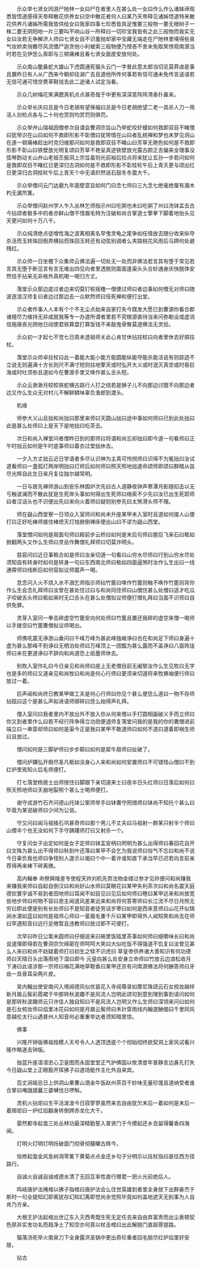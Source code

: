 <!-- { "loadSidebar": true } -->
　　示众举七贤女同游尸阤林一女曰尸在者里人在甚么处一女曰作么作么诸姊谛观悉皆悟道感得天帝释散花供养女曰空中散花者何人曰某乃天帝释见诸姊悟道特来散花供养凡诸姊所需我皆供给女曰我家四事七珍悉皆具足惟要三般物一要无根树子一株二要无阴阳地一片三要叫不响山谷一所释曰一切珍宝我皆有之此三般物而我实无女曰汝若无争解济人师曰七贤女自不识羞抛却家中宝藏无端走在尸阤林里嗅得些臭气妆娇卖俏撒尽风流憍尸迦贪他小利被索三般物便乃悭吝不舍未免取笑傍观南源当时若在见伊恁么索即与三顿痛棒且看七贤女面皮安放何处。

　　示众南山鳖鼻蛇大雄山下虎圆通死猫头云门一字普此意太郎当切忌莫莽卤是事且置昨日有人从广西来今朝却往湖广去且道他所传何事若有信可通未免传言送语若无信可通可惜空费草鞋钱去此二途诸人试定当看。

　　示众几树梅花笑满腮真机点点甚奇哉于中更有深深意阵阵清香扑鼻来。

　　示众举长庆曰总是今日老胡有望保福曰总是今日老胡绝望二老一具杀人刀一用活人剑检点各与二十何也赏则均赏罚则俱罚。

　　示众举弁山瑞祖因僧参次自谓会曹洞宗旨山乃举蛇咬虾蟆如何救即双目不睹僧曰犹带识在山曰如何不救即形影不彰僧曰犹带情在山曰者乱统禅和梦也未梦见洞山在遂一顿痛棒趁出时克归维那问如何是救即双目不睹山曰芳草无艳色如何是不救即形影不彰山曰铁壁放光明复颂曰芳草不艳呈真迹铁壁放光露古颜正去偏来全理事没弦琴韵动关山弁山老祖丕振洞上宗旨虽则光前裕后捡点将来犹让玄孙一步若问如何是救即双目不睹红日更深归古洞如何是不救即形影不彰桂轮午后上青天更与颂出红日更深归古洞桂轮午后上青天个中无语炽然说石鼓冬冬震大千。

　　示众举僧问云门达磨九年面壁意旨如何门曰念七师曰三九念七绝毫绝厘有漏木杓无漏笊篱。

　　示众举僧问赵州学人乍入丛林乞师指示州曰吃粥也未曰吃粥了州曰洗钵盂去古今拈颂者极多中的者亦鲜山僧不惜眉毛特为注破和尚合掌道士擎拳下脚着地抬头见天更问如何十万八千。

　　示众纯清绝点徒增性海之波离相离名早曳灵龟之尾争如任情放去随分收来纵夺杀活而玉转珠回倒弄横拈而珠回玉转还有动弦别调者么夹路桃花风雨后马蹄何处避残红。

　　示众师一日坐檐下众集师云佛法遍一切处无一处而非佛法若言其有堕于常见若言其无堕于断见言有言无难出四见向者里透脱则面面逢渠头头合妙通身庆快脱体安然信手拈来无非格外真机喝一喝归方丈。

　　落堂示众那边底过者边来切莫钉桩摇橹一僧便过师曰者边事如何僧无对师曰随波逐浪汉师复曰者边过那边去一众默然师曰伎死禅和便打出堂。

　　示众者件事人人本有个个不无尘点劫来自家打失今既发大愿已到曹源你看合郡诸檀尽力维持无非成就我等专一办道所谓者里若不究根源直待当来问弥勒设或虚消信施唐丧光阴他日阎使君铁算盘打算饭钱不来敲鬼骨臀莫道佛法无灵验。

　　示众初一才起七不觉七日周未透祖师关此心肯甘休拈拄杖曰向者里休去好掷拄杖。

　　落堂示众师卓拄杖曰此一着能大能小能方能圆能纵能夺能杀能活说有则踪迹不立说无则遍满十方长则尺不满寸短则拄地擎天或时弘开大义或时泯灭真空或时吞巨海或时吐须弥且道如今在曹源手里又唤作甚么舌头短。

　　示众云渺渺月皎皎铁蛇横古路行人打之绕若是狮子儿不向那边讨既不向那边者边又作么生众无对村儿不解鲜鳞味辜负渔郎到渡头。

　　机缘

　　师参大义山且拙和尚拙曰那里来师曰天圆山拙曰途中事如何师曰已到此处拙曰此是甚么处师曰上是天下是地拙曰吃茶去。

　　次日和尚入禅堂问者僧昨日到的那师曰将谓和尚忘却拙曰即今道一句看师曰正午时拙云如何是午时底事师曰着衣过堂拙休去。

　　一夕入方丈拙云近日学语者多尽认识神为主真可怜悯师曰识得不为冤拙曰汝试道看师曰一盏孤灯两岸明拙曰灯烬后如何师曰照天照地拙遂命颂师即颂曰群暗从兹尽光辉自此生日来月复往独尔越常明。

　　一日与居先禅师游山到安乐林围炉次先曰古人道静夜钟声寒潭月影随扣击以无亏触波澜而不散此犹是生死岸头事如何得出生死师曰络索不少先曰汝已出生死耶师曰者汉话头也不识便出先曰来向火着师曰疑则别参先曰太煞滑头师不理。

　　师在嶷山西堂寮一日领众入室师问和尚未升座某甲未入室时且道如何接人山便打曰正好吃棒师接住棒熄灭灯烛掀倒禅床便出山曰不谬为嶷山西堂。

　　落堂僧问如何是觌面句师曰殿前步云桥曰如何是末后句师曰屋后飞来石曰秪如掀翻两头又作么生师曰灵岳作舞僧礼拜师曰切莫诈明头。

　　慈容问曰近日事秪合如是师曰汝亲切道一句看曰山穷水尽师曰行到山穷水尽处须知自有转身时如何是转身一句曰东西南北师曰秪如四面逼煞时汝作么生出曰一线通霄师曰线断后如何容拟议师震声一喝。

　　息念问入火不烧入水不溺乞师指示师拈竹篦曰唤作竹篦则触不唤作竹篦则背你作么生会念礼拜师曰汝曾在甚处住过曰与和尚同住师曰山僧住甚么处僧曰适才吃瓜子咬破舌头师曰秪如来时无口舌头在甚么处僧拟议师便打僧礼拜曰当面不识师曰自供免罪。

　　灵芽入室问一拳击碎虚空竹篦安向何处师曰竹篦且置还我碎的虚空来僧一喝师以手拨空曰竹篦聻僧拟议师喝出。

　　师携吼震无诤游山垂问曰千峰万峰为甚此峰独峻诤曰也在和尚足下师曰身遍十虚为甚么那峰不到诤曰无栖泊处师曰万峰顶上一团瓢为甚么露而不盖诤曰八面玲珑师曰未在更道诤曰不辞向和尚道恐上纸墨师休去。

　　别牧入室作礼曰今日亲见和尚师曰座上无老僧目前无阇黎汝作么生见牧曰无字也是多的师曰又道亲见和尚牧曰和尚是何心行师曰更须亲切道将来牧拂袖便行师曰放过一着。

　　巨声闻和尚终日教某甲做工夫是何心行师曰你见个甚么便恁么道曰一物不存师拈瓯曰这个是甚么声拟进语师掷碎曰恁么始得声礼拜。

　　僧入室问曰我者里内不放出外不放入你从何来僧以手打圆相画破义手而立师曰你又到者里作么曰若不经行阵争得立功勋便退师复落堂问我的是我的你的聻僧进前端立曰一串穿却师曰如何是渠今正是我曰某甲不敢道师曰如何不道曰道着即祸生师曰且放过。

　　僧问如何是三脚驴师曰步步颠曰如何是犀牛扇师曰扯破了。

　　僧问炉韝弘开煆尽圣凡秪如没身心人来和尚如何安置师曰不可错怪山僧曰不到红炉里焉知火后毛师便打。

　　打七落堂杨居士出师按住曰脚跟下亲切道来士曰夜半日头红师曰日落后如何曰照天照地师曰天崩地裂照个甚么士喝师便打。

　　谢守戎游竹石齐问德山托钵公案师举手曰钵聻守罔措师曰钵尚不知托个甚么曰毕竟为某说破师曰少间为公说。

　　守又问曰闻马祖接石巩甚奇师曰那个男儿不丈夫曰马祖射一群某只射半个师曰山僧半个也无汝如何下手守踌躇师打曰又射杀一个。

　　守复问女子出定如何是女子定师曰钵盂安柄曰罔明为甚么出得师曰春回花自开曰文殊为甚么出不得师曰秋到叶还落曰某甲不会乞为我说师曰俗气不忘曰和尚不说今日辜负我也师曰争怪别人遂示以偈曰个中一着许谁知直下承当早已迟若向言前亲荐得再来棒下碎离微。

　　高内翰奉
命祭舜陵差专使程天祚刘机先赍法物金缕过参才见祚便问和尚赚我来赚我来师曰自起自倒汉曰和尚好山水师曰莫眼花曰某甲失利茶次曰和尚名震天庭德钦寰宇诚不易到者田地师曰耳闻不如目见曰见后如何师曰瞎曰某甲远来和尚放宽些地步师曰何物不容曰恩主闻道风差某远来和尚将何答寄师曰长江流不尽日月照无穷曰即此便是别有长处师曰不是知音者徒劳话岁寒曰如何是西来意师曰山花开似锦涧水湛如蓝曰如何是祖师心师曰一茎眉毛重千斤曰某甲即得外人闻知笑和尚去在师曰罕遇知音曰远行足倦暂且违教师曰放过即不可便打。

　　次早曰昨日公案未圆师曰仔细说来曰碗里饭瓯里茶事如何师曰细嚼味长曰和尚说道理即得若在曹洞宗欠绵密在师呵呵大笑曰大似吃饭不得强道不饥复曰汝曾见甚么人来曰和尚不妨疑着师打曰初生之犊不识虎曰
草皇帝供养诸大善知识有何功德师曰天晴日头出落雨地下湿曰即今
元皇向甚么处安身立命师曰竹放云边浪松收月下涛曰此语涉那一宗师曰梅花满地草鞋香曰某甲还京有问南源佛法将何酬答师曰牙齿一具骨耳朵两片皮。

　　吴内翰出使安南问入境闻德风似优昙花入寺阅尊录如摩尼珠颂云石女梳妆越样新月眉云鬓彩霞裙于中那转秋波趣不是风流人岂明此颂句到意到理到事到请问如何是那转秋波趣师云只许佳人独自知曰不是风流人岂明又作么生师曰深领来问曰如何是石女梳妆师曰焰里冰花曰如何是月眉云鬓师曰禾针穿雨线内翰遂酬偈曰千里同风意越伦太行山遇普州人知音何必重重举达者须知暗里惊。

　　佛事

　　兴隆开钟版佛祖规模人天号令人人透顶透底个个彻始彻终欲契洞上家风试看兴隆作略遂击钟版。

　　伽蓝升座凛凛忠心卫皇图而永固堂堂正气护佛国以攸清昔年普静言边鼻孔打失今日嶷山堂上正眼豁开挥拂子曰道场能作主化外自来宾。

　　百丈涧祖忌日上供洞山果曹山酒金牛饭赵州茶百千妙味无量珍馐且道纳受者谁合掌曰唵誐誐曩三婆嚩伐日啰斛。

　　灵机火拈炬曰生平活泼泼今日寂寥寥虽然来去自由犹欠末后一着如何是末后一着掷炬曰一炉红焰翻身转倒跨赤龙化大千。

　　晏然都寺起龛三处丛林功最深精勤誓入普贤门于今撩起还乡去留得馨香四海闻。

　　灯明火灯明灯明烁破面门彻骨彻髓曜古辉今。

　　恒修起龛金风急树凋零篱下黄菊点点金还乡句子分明示以拄杖指曰直往西方径路行。

　　自诚火自诚自诚戒德水清了无回互率性直行赠君一把火光前绝后人。

　　鸣岐唐护法掩棺以拂子指棺曰唐护法会么住世英雄到者里全身放下出群豪杰于斯时一句全提知幻即离犹存幻知幻离即觉尚余觉照毕竟如何盖地遮天无别事为人自肯乃方亲。

　　大根王护法起棺出世辽东入灭西粤既生死无定任去来自由弃富贵而出尘表顿契色原非实舍功名而趋净土了知空亦何真以杖击棺曰出此解脱门直超菩提路。

　　猫落汤死举火南泉刀下全身露洪圣锅中更出奇珍重者回毛脱尽红炉焰里好安居。

　　拈古

